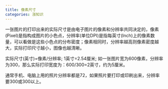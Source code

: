 ```yaml
---
title: 像素尺寸
categories: 涨知识
---
```


一张图片的打印出来的实际尺寸是由电子图片的像素和分辨率共同决定的，像素(Pixel)是指构成图片的小色点，分辨率(单位DPI)是指每英寸(Inch)上的像素数量，可以看做是这些小色点的分布密度；像素相同时，分辨率越高则像素密度越大，实际打印尺寸越小，图像也越清晰。

实际尺寸(英寸)=像素/分辨率; 1英寸=2.54厘米; 如一张图片宽为600像素，分辨率为300，那么实际打印宽度为：600/300=2英寸，约为5厘米。

通常手机、电脑上用的照片分辨率都是72，如果照片要打印或印刷出来，分辨率要300或300以上。